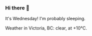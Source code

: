 ### Hi there :wave:

It's Wednesday! I'm probably sleeping.

Weather in Victoria, BC: clear, at +10°C.
